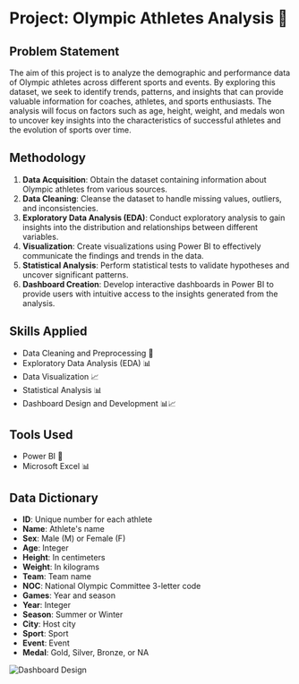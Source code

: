 # Project: Olympic Athletes Analysis 🏅

## Problem Statement
The aim of this project is to analyze the demographic and performance data of Olympic athletes across different sports and events. By exploring this dataset, we seek to identify trends, patterns, and insights that can provide valuable information for coaches, athletes, and sports enthusiasts. The analysis will focus on factors such as age, height, weight, and medals won to uncover key insights into the characteristics of successful athletes and the evolution of sports over time.

## Methodology
1. **Data Acquisition**: Obtain the dataset containing information about Olympic athletes from various sources.
2. **Data Cleaning**: Cleanse the dataset to handle missing values, outliers, and inconsistencies.
3. **Exploratory Data Analysis (EDA)**: Conduct exploratory analysis to gain insights into the distribution and relationships between different variables.
4. **Visualization**: Create visualizations using Power BI to effectively communicate the findings and trends in the data.
5. **Statistical Analysis**: Perform statistical tests to validate hypotheses and uncover significant patterns.
6. **Dashboard Creation**: Develop interactive dashboards in Power BI to provide users with intuitive access to the insights generated from the analysis.

## Skills Applied
- Data Cleaning and Preprocessing 🧹
- Exploratory Data Analysis (EDA) 📊
- Data Visualization 📈
- Statistical Analysis 📊
- Dashboard Design and Development 📊📈

## Tools Used
- Power BI 💼
- Microsoft Excel 📊

## Data Dictionary
- **ID**: Unique number for each athlete
- **Name**: Athlete's name
- **Sex**: Male (M) or Female (F)
- **Age**: Integer
- **Height**: In centimeters
- **Weight**: In kilograms
- **Team**: Team name
- **NOC**: National Olympic Committee 3-letter code
- **Games**: Year and season
- **Year**: Integer
- **Season**: Summer or Winter
- **City**: Host city
- **Sport**: Sport
- **Event**: Event
- **Medal**: Gold, Silver, Bronze, or NA

![Dashboard Design](https://github.com/segunumoru1/Athlete_Event_Dashboard_Report/blob/main/Athelete_Event_Dashboard_Report-images-0.jpg)




